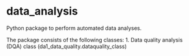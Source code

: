 # data_analysis
Python package to perform automated data analyses.

The package consists of the following classes:
    1. Data quality analysis (DQA) class (da1_data_quality.dataquality_class)